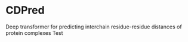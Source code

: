 # CDPred
Deep transformer for predicting interchain residue-residue distances of protein complexes
Test
